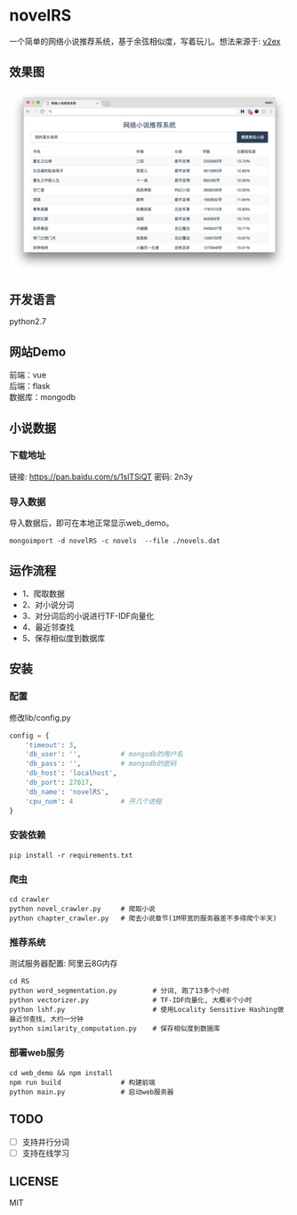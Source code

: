 # novelRS
一个简单的网络小说推荐系统，基于余弦相似度，写着玩儿。想法来源于: [v2ex](https://www.v2ex.com/t/308827)
## 效果图
![screenshot](./screenshot.png)

## 开发语言
python2.7

## 网站Demo
前端：vue <br>
后端：flask <br>
数据库：mongodb

## 小说数据
### 下载地址
链接: https://pan.baidu.com/s/1slTSiQT 密码: 2n3y

### 导入数据
导入数据后，即可在本地正常显示web_demo。
``` shell
mongoimport -d novelRS -c novels  --file ./novels.dat
```

## 运作流程
- 1、爬取数据<br>
- 2、对小说分词<br>
- 3、对分词后的小说进行TF-IDF向量化<br>
- 4、最近邻查找<br>
- 5、保存相似度到数据库<br>

## 安装
### 配置
修改lib/config.py
``` python
config = {
    'timeout': 3,
    'db_user': '',          # mongodb的用户名
    'db_pass': '',          # mongodb的密码
    'db_host': 'localhost',
    'db_port': 27017,
    'db_name': 'novelRS',
    'cpu_num': 4            # 开几个进程
}
```

### 安装依赖
``` shell
pip install -r requirements.txt
```

### 爬虫
``` shell
cd crawler
python novel_crawler.py     # 爬取小说
python chapter_crawler.py   # 爬去小说章节(1M带宽的服务器差不多得爬个半天)
```

### 推荐系统
测试服务器配置: 阿里云8G内存
``` shell
cd RS
python word_segmentation.py         # 分词, 跑了13多个小时
python vectorizer.py                # TF-IDF向量化, 大概半个小时
python lshf.py                      # 使用Locality Sensitive Hashing做最近邻查找, 大约一分钟
python similarity_computation.py    # 保存相似度到数据库
```

### 部署web服务
``` shell
cd web_demo && npm install
npm run build               # 构建前端
python main.py              # 启动web服务器
```

## TODO
- [ ] 支持并行分词
- [ ] 支持在线学习

## LICENSE
MIT
